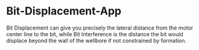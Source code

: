 # Bit-Displacement-App
Bit Displacement can give you precisely the lateral distance from the motor center line to the bit, while Bit Interference is the distance the bit would displace beyond the wall of the wellbore if not constrained by formation. 
